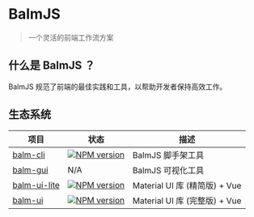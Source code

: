 # BalmJS

> 一个灵活的前端工作流方案

## 什么是 BalmJS ？

BalmJS 规范了前端的最佳实践和工具，以帮助开发者保持高效工作。

## 生态系统

| 项目                                                  | 状态                                                   | 描述                          |
| ----------------------------------------------------- | ------------------------------------------------------ | ----------------------------- |
| [balm-cli](https://github.com/balmjs/balm-cli)        | [![NPM version][balm-cli-image]][balm-cli-url]         | BalmJS 脚手架工具             |
| [balm-gui](https://github.com/balmjs/balm-gui)        | N/A                                                    | BalmJS 可视化工具             |
| [balm-ui-lite](https://github.com/balmjs/ui-vue-lite) | [![NPM version][balm-ui-lite-image]][balm-ui-lite-url] | Material UI 库 (精简版) + Vue |
| [balm-ui](https://github.com/balmjs/ui-vue)           | [![NPM version][balm-ui-image]][balm-ui-url]           | Material UI 库 (完整版) + Vue |

[balm-cli-image]: https://badge.fury.io/js/balm-cli.svg
[balm-cli-url]: https://npmjs.org/package/balm-cli
[balm-ui-lite-image]: https://badge.fury.io/js/balm-ui-lite.svg
[balm-ui-lite-url]: https://npmjs.org/package/balm-ui-lite
[balm-ui-image]: https://badge.fury.io/js/balm-ui.svg
[balm-ui-url]: https://npmjs.org/package/balm-ui
